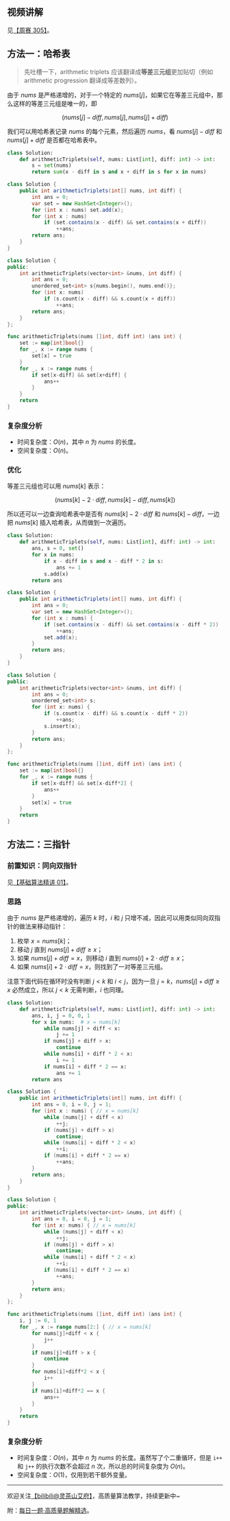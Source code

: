 ## 视频讲解

见[【周赛 305】](https://www.bilibili.com/video/BV1CN4y1V7uE)。

## 方法一：哈希表

> 先吐槽一下，arithmetic triplets 应该翻译成**等差三元组**更加贴切（例如 arithmetic progression 翻译成等差数列）。

由于 $\textit{nums}$ 是严格递增的，对于一个特定的 $\textit{nums}[j]$，如果它在等差三元组中，那么这样的等差三元组是唯一的，即 

$$
(\textit{nums}[j]-\textit{diff},\textit{nums}[j],\textit{nums}[j]+\textit{diff})
$$

我们可以用哈希表记录 $\textit{nums}$ 的每个元素，然后遍历 $\textit{nums}$，看 $\textit{nums}[j]-\textit{diff}$ 和 $\textit{nums}[j]+\textit{diff}$ 是否都在哈希表中。

```py [sol1-Python3]
class Solution:
    def arithmeticTriplets(self, nums: List[int], diff: int) -> int:
        s = set(nums)
        return sum(x - diff in s and x + diff in s for x in nums)
```

```java [sol1-Java]
class Solution {
    public int arithmeticTriplets(int[] nums, int diff) {
        int ans = 0;
        var set = new HashSet<Integer>();
        for (int x : nums) set.add(x);
        for (int x : nums)
            if (set.contains(x - diff) && set.contains(x + diff))
                ++ans;
        return ans;
    }
}
```

```cpp [sol1-C++]
class Solution {
public:
    int arithmeticTriplets(vector<int> &nums, int diff) {
        int ans = 0;
        unordered_set<int> s{nums.begin(), nums.end()};
        for (int x: nums)
            if (s.count(x - diff) && s.count(x + diff))
                ++ans;
        return ans;
    }
};
```

```go [sol1-Go]
func arithmeticTriplets(nums []int, diff int) (ans int) {
	set := map[int]bool{}
	for _, x := range nums {
		set[x] = true
	}
	for _, x := range nums {
		if set[x-diff] && set[x+diff] {
			ans++
		}
	}
	return
}
```

### 复杂度分析

- 时间复杂度：$O(n)$，其中 $n$ 为 $\textit{nums}$ 的长度。
- 空间复杂度：$O(n)$。

### 优化

等差三元组也可以用 $\textit{nums}[k]$ 表示：

$$
(\textit{nums}[k]-2\cdot\textit{diff},\textit{nums}[k]-\textit{diff},\textit{nums}[k])
$$

所以还可以一边查询哈希表中是否有 $\textit{nums}[k]-2\cdot\textit{diff}$ 和 $\textit{nums}[k]-\textit{diff}$，一边把 $\textit{nums}[k]$ 插入哈希表，从而做到一次遍历。

```py [sol12-Python3]
class Solution:
    def arithmeticTriplets(self, nums: List[int], diff: int) -> int:
        ans, s = 0, set()
        for x in nums:
            if x - diff in s and x - diff * 2 in s:
                ans += 1
            s.add(x)
        return ans
```

```java [sol12-Java]
class Solution {
    public int arithmeticTriplets(int[] nums, int diff) {
        int ans = 0;
        var set = new HashSet<Integer>();
        for (int x : nums) {
            if (set.contains(x - diff) && set.contains(x - diff * 2))
                ++ans;
            set.add(x);
        }
        return ans;
    }
}
```

```cpp [sol12-C++]
class Solution {
public:
    int arithmeticTriplets(vector<int> &nums, int diff) {
        int ans = 0;
        unordered_set<int> s;
        for (int x: nums) {
            if (s.count(x - diff) && s.count(x - diff * 2))
                ++ans;
            s.insert(x);
        }
        return ans;
    }
};
```

```go [sol12-Go]
func arithmeticTriplets(nums []int, diff int) (ans int) {
	set := map[int]bool{}
	for _, x := range nums {
		if set[x-diff] && set[x-diff*2] {
			ans++
		}
		set[x] = true
	}
	return
}
```

## 方法二：三指针

### 前置知识：同向双指针

见[【基础算法精讲 01】](https://www.bilibili.com/video/BV1hd4y1r7Gq/)。

### 思路

由于 $\textit{nums}$ 是严格递增的，遍历 $k$ 时，$i$ 和 $j$ 只增不减，因此可以用类似同向双指针的做法来移动指针：

1. 枚举 $x=\textit{nums}[k]$；
2. 移动 $j$ 直到 $\textit{nums}[j] + \textit{diff}\ge x$；
3. 如果 $\textit{nums}[j] + \textit{diff}= x$，则移动 $i$ 直到 $\textit{nums}[i] + 2\cdot\textit{diff}\ge x$；
4. 如果 $\textit{nums}[i] + 2\cdot\textit{diff}= x$，则找到了一对等差三元组。

注意下面代码在循环时没有判断 $j<k$ 和 $i<j$，因为一旦 $j=k$，$\textit{nums}[j] + \textit{diff}\ge x$ 必然成立，所以 $j<k$ 无需判断，$i$ 也同理。

```py [sol3-Python3]
class Solution:
    def arithmeticTriplets(self, nums: List[int], diff: int) -> int:
        ans, i, j = 0, 0, 1
        for x in nums:  # x = nums[k]
            while nums[j] + diff < x:
                j += 1
            if nums[j] + diff > x:
                continue
            while nums[i] + diff * 2 < x:
                i += 1
            if nums[i] + diff * 2 == x:
                ans += 1
        return ans
```

```java [sol3-Java]
class Solution {
    public int arithmeticTriplets(int[] nums, int diff) {
        int ans = 0, i = 0, j = 1;
        for (int x : nums) { // x = nums[k]
            while (nums[j] + diff < x)
                ++j;
            if (nums[j] + diff > x)
                continue;
            while (nums[i] + diff * 2 < x)
                ++i;
            if (nums[i] + diff * 2 == x)
                ++ans;
        }
        return ans;
    }
}
```

```cpp [sol3-C++]
class Solution {
public:
    int arithmeticTriplets(vector<int> &nums, int diff) {
        int ans = 0, i = 0, j = 1;
        for (int x: nums) { // x = nums[k]
            while (nums[j] + diff < x)
                ++j;
            if (nums[j] + diff > x)
                continue;
            while (nums[i] + diff * 2 < x)
                ++i;
            if (nums[i] + diff * 2 == x)
                ++ans;
        }
        return ans;
    }
};
```

```go [sol3-Go]
func arithmeticTriplets(nums []int, diff int) (ans int) {
	i, j := 0, 1
	for _, x := range nums[2:] { // x = nums[k]
		for nums[j]+diff < x {
			j++
		}
		if nums[j]+diff > x {
			continue
		}
		for nums[i]+diff*2 < x {
			i++
		}
		if nums[i]+diff*2 == x {
			ans++
		}
	}
	return
}
```

### 复杂度分析

- 时间复杂度：$O(n)$，其中 $n$ 为 $\textit{nums}$ 的长度。虽然写了个二重循环，但是 `i++` 和 `j++` 的执行次数不会超过 $n$ 次，所以总的时间复杂度为 $O(n)$。
- 空间复杂度：$O(1)$，仅用到若干额外变量。

---

欢迎关注[【biIibiIi@灵茶山艾府】](https://space.bilibili.com/206214)，高质量算法教学，持续更新中~

附：[每日一题·高质量题解精选](https://github.com/EndlessCheng/codeforces-go/blob/master/leetcode/SOLUTIONS.md)。
